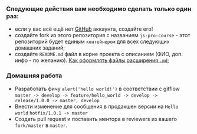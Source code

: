 ### Следующие действия вам необходимо сделать только один раз:

- если у вас всё ещё нет [GitHub](https://github.com/) аккаунта, создайте его!
- создайте fork из этого репозитория с названием `js-pro-course` - этот репозиторий будет единым `контейнером` для всех следующих домашних заданий;
- создайте `README.md` файл в корне проекта с описанием (ФИО, доп. инфо - по желанию). [Как оформлять файлы расширения `.md`](https://guides.github.com/features/mastering-markdown/);

### Домашняя работа
- Разработать фичу `alert('hello world!')` в соответствии с gitflow `master -> develop -> feature/hello_world -> develop -> release/1.0.0 -> master, develop`
- Внести изменение для сообщения в продакшен версии на `Hello world` `hotfix/1.0.1 -> master`
- Создать pull request и поставить ментора в reviewers из вашего `fork/master` в `master`.
